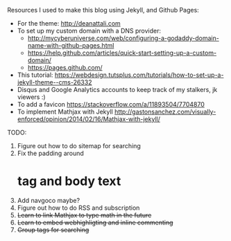 Resources I used to make this blog using Jekyll, and Github Pages:

- For the theme: http://deanattali.com
- To set up my custom domain with a DNS provider: 
    - http://mycyberuniverse.com/web/configuring-a-godaddy-domain-name-with-github-pages.html
    - https://help.github.com/articles/quick-start-setting-up-a-custom-domain/
    - https://pages.github.com/
- This tutorial: https://webdesign.tutsplus.com/tutorials/how-to-set-up-a-jekyll-theme--cms-26332
- Disqus and Google Analytics accounts to keep track of my stalkers, jk viewers :)
- To add a favicon https://stackoverflow.com/a/11893504/7704870
- To implement Mathjax with Jekyll http://gastonsanchez.com/visually-enforced/opinion/2014/02/16/Mathjax-with-jekyll/

TODO: 
1. Figure out how to do sitemap for searching
2. Fix the padding around <h1> tag and body text
3. Add navgoco maybe?
4. Figure out how to do RSS and subscription
5. <s>Learn to link Mathjax to type math in the future<s>
6. Learn to embed webhighligting and inline commenting
7. Group tags for searching 

